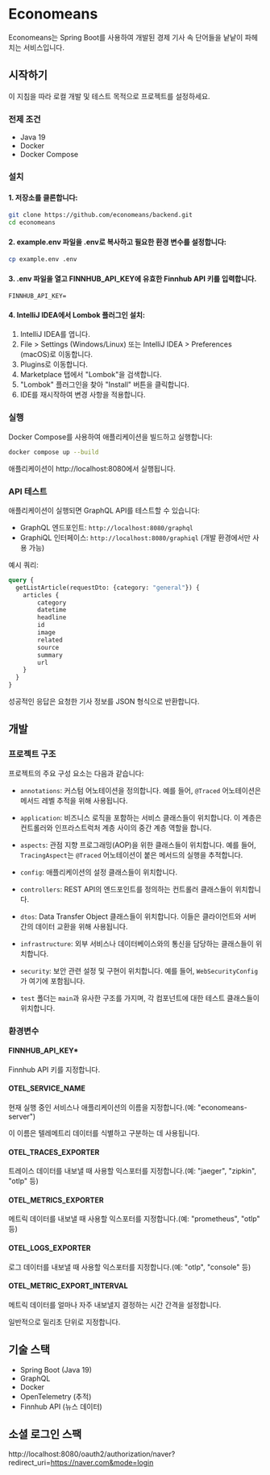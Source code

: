 # Economeans

Economeans는 Spring Boot를 사용하여 개발된 경제 기사 속 단어들을 낱낱이 파헤치는 서비스입니다.


## 시작하기

이 지침을 따라 로컬 개발 및 테스트 목적으로 프로젝트를 설정하세요.

### 전제 조건

- Java 19
- Docker
- Docker Compose

### 설치

#### 1. 저장소를 클론합니다:

```bash
git clone https://github.com/economeans/backend.git
cd economeans
```

#### 2. example.env 파일을 .env로 복사하고 필요한 환경 변수를 설정합니다:

```bash
cp example.env .env
```

#### 3. .env 파일을 열고 FINNHUB_API_KEY에 유효한 Finnhub API 키를 입력합니다.

```
FINNHUB_API_KEY=
```

#### 4. IntelliJ IDEA에서 Lombok 플러그인 설치:

1. IntelliJ IDEA를 엽니다.
2. File > Settings (Windows/Linux) 또는 IntelliJ IDEA > Preferences (macOS)로 이동합니다.
3. Plugins로 이동합니다.
4. Marketplace 탭에서 "Lombok"을 검색합니다.
5. "Lombok" 플러그인을 찾아 "Install" 버튼을 클릭합니다.
6. IDE를 재시작하여 변경 사항을 적용합니다.

### 실행

Docker Compose를 사용하여 애플리케이션을 빌드하고 실행합니다:

```bash
docker compose up --build
```

애플리케이션이 http://localhost:8080에서 실행됩니다.

### API 테스트

애플리케이션이 실행되면 GraphQL API를 테스트할 수 있습니다:

- GraphQL 엔드포인트: `http://localhost:8080/graphql`
- GraphiQL 인터페이스: `http://localhost:8080/graphiql` (개발 환경에서만 사용 가능)

예시 쿼리:

```graphql
query {
  getListArticle(requestDto: {category: "general"}) {
    articles {
        category
        datetime
        headline
        id
        image
        related
        source
        summary
        url
    }
  }
}
```

성공적인 응답은 요청한 기사 정보를 JSON 형식으로 반환합니다.

## 개발

### 프로젝트 구조

프로젝트의 주요 구성 요소는 다음과 같습니다:

- `annotations`: 커스텀 어노테이션을 정의합니다. 예를 들어, `@Traced` 어노테이션은 메서드 레벨 추적을 위해 사용됩니다.

- `application`: 비즈니스 로직을 포함하는 서비스 클래스들이 위치합니다. 이 계층은 컨트롤러와 인프라스트럭처 계층 사이의 중간 계층 역할을 합니다.

- `aspects`: 관점 지향 프로그래밍(AOP)을 위한 클래스들이 위치합니다. 예를 들어, `TracingAspect`는 `@Traced` 어노테이션이 붙은 메서드의 실행을 추적합니다.

- `config`: 애플리케이션의 설정 클래스들이 위치합니다.

- `controllers`: REST API의 엔드포인트를 정의하는 컨트롤러 클래스들이 위치합니다.

- `dtos`: Data Transfer Object 클래스들이 위치합니다. 이들은 클라이언트와 서버 간의 데이터 교환을 위해 사용됩니다.

- `infrastructure`: 외부 서비스나 데이터베이스와의 통신을 담당하는 클래스들이 위치합니다.

- `security`: 보안 관련 설정 및 구현이 위치합니다. 예를 들어, `WebSecurityConfig`가 여기에 포함됩니다.

- `test` 폴더는 `main`과 유사한 구조를 가지며, 각 컴포넌트에 대한 테스트 클래스들이 위치합니다.

### 환경변수

#### FINNHUB_API_KEY*

Finnhub API 키를 지정합니다.

#### OTEL_SERVICE_NAME

현재 실행 중인 서비스나 애플리케이션의 이름을 지정합니다.(예: "economeans-server")

이 이름은 텔레메트리 데이터를 식별하고 구분하는 데 사용됩니다.

#### OTEL_TRACES_EXPORTER

트레이스 데이터를 내보낼 때 사용할 익스포터를 지정합니다.(예: "jaeger", "zipkin", "otlp" 등)

#### OTEL_METRICS_EXPORTER

메트릭 데이터를 내보낼 때 사용할 익스포터를 지정합니다.(예: "prometheus", "otlp" 등)

#### OTEL_LOGS_EXPORTER

로그 데이터를 내보낼 때 사용할 익스포터를 지정합니다.(예: "otlp", "console" 등)

#### OTEL_METRIC_EXPORT_INTERVAL

메트릭 데이터를 얼마나 자주 내보낼지 결정하는 시간 간격을 설정합니다.

일반적으로 밀리초 단위로 지정합니다.

## 기술 스택

- Spring Boot (Java 19)
- GraphQL
- Docker
- OpenTelemetry (추적)
- Finnhub API (뉴스 데이터)

## 소셜 로그인 스팩
http://localhost:8080/oauth2/authorization/naver?redirect_uri=https://naver.com&mode=login
